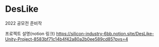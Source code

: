 # DesLike
2022 공모전 준비작

프로젝트 설명(notion 링크)
https://silicon-industry-6bb.notion.site/DesLike-Unity-Project-8583bf71c14b4f42a80a2b0ee589cd85?pvs=4

